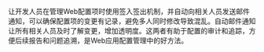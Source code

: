 让开发人员在管理Web配置项时使用签入签出机制，并自动向相关人员发送邮件通知，可以确保配置项的变更有记录，避免多人同时修改导致混乱。自动邮件通知让所有相关人员及时了解变更，增加透明度。这两者有助于配置的审计和追踪，方便后续报告和问题追溯，是Web应用配置管理中的好方法。